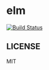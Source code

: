 # elm

[![Build Status](https://travis-ci.com/9renpoto/elm.svg?branch=master)](https://travis-ci.com/9renpoto/elm)

## LICENSE

MIT
